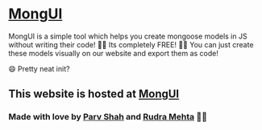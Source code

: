 # [MongUI](https://mongui.vercel.app/)
MongUI is a simple tool which helps you create mongoose models in JS without writing their code!
🐱‍🏍 Its completely FREE! 
🐱‍🏍 You can just create these models visually on our website and export them as code!

😄 Pretty neat init?

## This website is hosted at [MongUI](https://mongui.vercel.app/)
### Made with love by [Parv Shah](https://github.com/parv141206) and [Rudra Mehta](https://github.com/rudyrog) 🐱‍🏍
